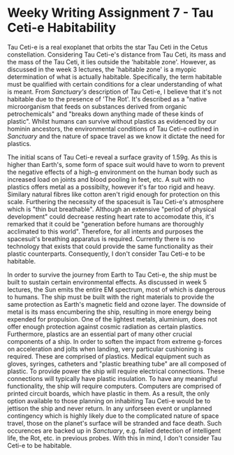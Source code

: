 # Weeky Writing Assignment 7 - Tau Ceti-e Habitability
Tau Ceti-e is a real exoplanet that orbits the star Tau Ceti in the Cetus constellation.
Considering Tau Ceti-e's distance from Tau Ceti, its mass and the mass of the Tau Ceti, it lies outside the 'habitable zone'. 
However, as discussed in the week 3 lectures, the 'habitable zone' is a myopic determination of what is actually habitable.
Specifically, the term habitable must be qualified with certain conditions for a clear understanding of what is meant.
From *Sanctuary's* description of Tau Ceti-e, I believe that it's not habitable due to the presence of 'The Rot'.
It's described as a "native microorganism that feeds on substances derived from organic petrochemicals" and "breaks down anything made of these kinds of plastic".
Whilst humans can survive without plastics as evidenced by our hominin ancestors, the environmental conditions of Tau Ceti-e outlined in *Sanctuary* and the nature of space travel as we know it dictate the need for plastics.

The initial scans of Tau Ceti-e reveal a surface gravity of 1.59g. 
As this is higher than Earth's, some form of space suit would have to worn to prevent the negative effects of a high-g environment on the human body such as increased load on joints and blood pooling in feet, etc.
A suit with no plastics offers metal as a possibilty, however it's far too rigid and heavy. Similary natural fibres like cotton aren't rigid enough for protection on this scale.
Furthering the necessity of the spacesuit is Tau Ceti-e's atmosphere which is "thin but breathable". 
Although an extensive "period of physical development" could decrease resting heart rate to accomodate this, it's remarked that it could be "generation before humans are thoroughly acclimated to this world".
Therefore, for all intents and purposes the spacesuit's breathing apparatus is required.
Currently there is no technology that exists that could provide the same functionality as their plastic counterparts.
Consequently, I don't consider Tau Ceti-e to be habitable.

In order to survive the journey from Earth to Tau Ceti-e, the ship must be built to sustain certain environmental effects.
As discussed in week 5 lectures, the Sun emits the entire EM spectrum, most of which is dangerous to humans.
The ship must be built with the right materials to provide the same protection as Earth's magnetic field and ozone layer.
The downside of metal is its mass encumbering the ship, resulting in more energy being expended for propulsion.
One of the lightest metals, aluminium, does not offer enough protection against cosmic radiation as certain plastics.
Furthermore, plastics are an essential part of many other crucial components of a ship.
In order to soften the impact from extreme g-forces on acceleration and jolts when landing, very particular cushioning is required. These are comprised of plastics.
Medical equipment such as gloves, syringes, catheters and "plastic breathing tube" are all composed of plastic.
To provide power the ship will require electrical connections. These connections will typically have plastic insulation.
To have any meaningful functionality, the ship will require computers. Computers are comprised of printed circuit boards, which have plastic in them.
As a result, the only option available to those planning on inhabiting Tau Ceti-e would be to jettison the ship and never return. 
In any unforseen event or unplanned contingency which is highly likely due to the complicated nature of space travel, those on the planet's surface will be stranded and face death.
Such occurences are backed up in *Sanctuary*, e.g. failed detection of intelligent life, the Rot, etc. in previous probes.
With this in mind, I don't consider Tau Ceti-e to be habitable.
